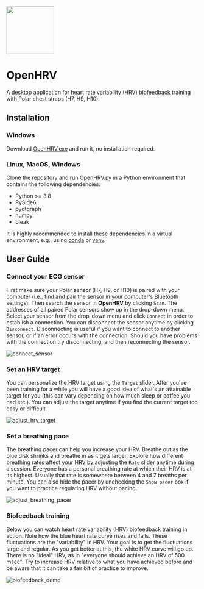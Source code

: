 <img src="https://github.com/JanCBrammer/OpenHRV/raw/main/logo.png" width="125" height="125" />

# OpenHRV

A desktop application for heart rate variability (HRV) biofeedback training with
Polar chest straps (H7, H9, H10).

## Installation

### Windows
Download [OpenHRV.exe](https://github.com/JanCBrammer/OpenHRV/releases/latest)
and run it, no installation required.

### Linux, MacOS, Windows

Clone the repository and run [OpenHRV.py](https://github.com/JanCBrammer/OpenHRV/blob/main/OpenHRV.py)
in a Python environment that contains the following dependencies:

* Python >= 3.8
* PySide6
* pyqtgraph
* numpy
* bleak

It is highly recommended to install these dependencies in a virtual environment,
e.g., using [conda](https://docs.python.org/3/library/venv.html) or 
[venv](https://docs.python.org/3/library/venv.html).

## User Guide

### Connect your ECG sensor
First make sure your Polar sensor (H7, H9, or H10) is paired with your computer
(i.e., find and pair the sensor in your computer's Bluetooth settings).
Then search the sensor in **OpenHRV** by clicking `Scan`. The addresses of all
paired Polar sensors show up in the drop-down menu. Select your sensor from the
drop-down menu and click `Connect` in order to establish a connection. You can
disconnect the sensor anytime by clicking `Disconnect`. Disconnecting is useful
if you want to connect to another sensor, or if an error occurs with the connection.
Should you have problems with the connection try disconnecting, and then reconnecting
the sensor.

![connect_sensor](connect_sensor.gif)

### Set an HRV target
You can personalize the HRV target using the `Target` slider. After you've
been training for a while you will have a good idea of what's an attainable target
for you (this can vary depending on how much sleep or coffee you had etc.). You
can adjust the target anytime if you find the current target too easy or difficult.

![adjust_hrv_target](adjust_hrv_target.gif)

### Set a breathing pace
The breathing pacer can help you increase your HRV. Breathe out as the blue
disk shrinks and breathe in as it gets larger. Explore how different breathing rates
affect your HRV by adjusting the `Rate` slider anytime during a session. Everyone
has a personal breathing rate at which their HRV is at its highest. Usually that
rate is somewhere between 4 and 7 breaths per minute. You can also hide the pacer
by unchecking the `Show pacer` box if you want to practice regulating HRV without pacing.

![adjust_breathing_pacer](adjust_breathing_pacer.gif)


### Biofeedback training
Below you can watch heart rate variability (HRV) biofeedback training in action. Note
how the blue heart rate curve rises and falls. These fluctuations are the "variability"
in HRV. Your goal is to get the fluctuations large and regular. As you get better at this,
the white HRV curve will go up. There is no "ideal" HRV, as in "everyone should achieve
an HRV of 500 msec". Try to increase HRV relative to what you have achieved before
and be aware that it can take a fair bit of practice to improve.

![biofeedback_demo](biofeedback_demo.gif)
